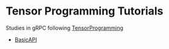 # Tensor Programming Tutorials
Studies in gRPC following [TensorProgramming](https://www.youtube.com/watch?v=1MPWPq2N768&list=PLJbE2Yu2zumCe9cO3SIyragJ8pLmVv0z9&index=28&ab_channel=TensorProgramming)

- [BasicAPI](https://youtu.be/Y92WWaZJl24?list=PLJbE2Yu2zumCe9cO3SIyragJ8pLmVv0z9)